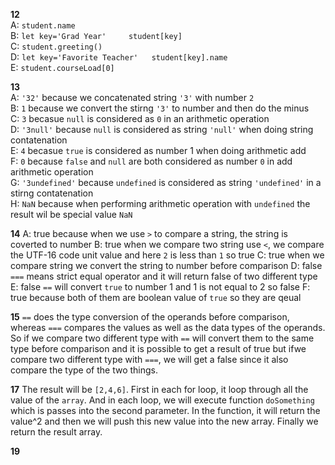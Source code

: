 **12**  
A: `student.name`  
B: `let key='Grad Year'    
    student[key]`  
C: `student.greeting()`  
D: `let key='Favorite Teacher'  
    student[key].name`  
E: `student.courseLoad[0]`  

**13**  
A: `'32'` because we concatenated string `'3'` with number `2`  
B: `1` because we convert the stirng `'3'` to number and then do the minus  
C: `3` becasue `null` is considered as `0` in an arithmetic operation  
D: `'3null'` because `null` is considered as string `'null'` when doing string contatenation   
E: `4` becasue `true` is considered as number 1 when doing arithmetic add  
F: `0` because `false` and `null` are both considered as number `0` in add arithmetic operation  
G: `'3undefined'` because `undefined` is considered as string `'undefined'` in a stirng contatenation  
H: `NaN` because when performing arithmetic operation with `undefined` the result wil be special value `NaN`  

**14**
A: true because when we use `>` to compare a string, the string is coverted to number 
B: true   when we compare two string use `<`, we compare the UTF-16 code unit value and here `2` is less than `1` so true 
C: true  when we compare string we convert the string to number before comparison 
D: false `===` means strict equal operator and it will return false of two different type
E: false `==` will convert `true` to number 1 and 1 is not equal to 2 so false 
F: true because both of them are boolean value of `true` so they are qeual

**15**
 `==` does the type conversion of the operands before comparison, whereas `===` compares the values as well as the data types of the operands.  
 So if we compare two different type with `==` will convert them to the same type before comparison and it is possible to get a result of true 
 but ifwe compare two different type with `===`, we will get a false since it also compare the type of the two things. 

**17**
The result will be `[2,4,6]`. First in each for loop, it loop through all the value of the `array`. And in each loop, we will execute function `doSomething` which is passes into the second parameter. In the function, it will return the value^2 and then we will push this new value into the new array. Finally we return the result array. 

**19**

